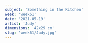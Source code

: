 ```yaml
---
subject: 'Something in the Kitchen'
week: 'week61'
date: '2021-05-19'
artist: 'Judy'
dimensions: '42x29 cm'
slug: 'week61/Judy.jpg'
---
```

